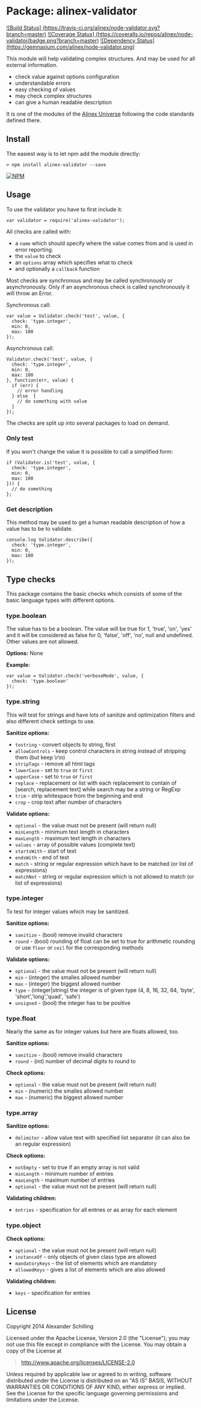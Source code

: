 Package: alinex-validator
=================================================

[![Build Status] (https://travis-ci.org/alinex/node-validator.svg?branch=master)](https://travis-ci.org/alinex/node-validator)
[![Coverage Status] (https://coveralls.io/repos/alinex/node-validator/badge.png?branch=master)](https://coveralls.io/r/alinex/node-validator?branch=master)
[![Dependency Status] (https://gemnasium.com/alinex/node-validator.png)](https://gemnasium.com/alinex/node-validator)

This module will help validating complex structures. And may be used for all
external information.

- check value against options configuration
- understandable errors
- easy checking of values
- may check complex structures
- can give a human readable description

It is one of the modules of the [Alinex Universe](http://alinex.github.io/node-alinex)
following the code standards defined there.


Install
-------------------------------------------------

The easiest way is to let npm add the module directly:

    > npm install alinex-validator --save

[![NPM](https://nodei.co/npm/alinex-validator.png?downloads=true&stars=true)](https://nodei.co/npm/alinex-validator/)


Usage
-------------------------------------------------

To use the validator you have to first include it:

    var validator = require('alinex-validator');

All checks are called with:

- a `name` which should specify where the value comes from and is used in error
  reporting.
- the `value` to check
- an `options` array which specifies what to check
- and optionally a `callback` function

Most checks are synchronous and may be called synchronously or asynchronously.
Only if an asynchronous check is called synchronously it will throw an Error.

Synchronous call:

    var value = Validator.check('test', value, {
      check: 'type.integer',
      min: 0,
      max: 100
    });

Asynchronous call:

    Validator.check('test', value, {
      check: 'type.integer',
      min: 0,
      max: 100
    }, function(err, value) {
      if (err) {
        // error handling
      } else  {
        // do something with value
      }
    });

The checks are split up into several packages to load on demand.

### Only test

If you won't change the value it is possible to call a simplified form:

    if (Validator.is('test', value, {
      check: 'type.integer',
      min: 0,
      max: 100
    })) {
      // do something
    };

### Get description

This method may be used to get a human readable description of how a value
has to be to validate.

    console.log Validator.describe({
      check: 'type.integer',
      min: 0,
      max: 100
    });


Type checks
-------------------------------------------------
This package contains the basic checks which consists of some of the basic
language types with different options.

### type.boolean

The value has to be a boolean. The value will be true for 1, 'true', 'on',
'yes' and it will be considered as false for 0, 'false', 'off', 'no', null and
undefined.
Other values are not allowed.

__Options:__ None

__Example:__

    var value = Validator.check('verboseMode', value, {
      check: 'type.boolean'
    });

### type.string

This will test for strings and have lots of sanitize and optimization filters
and also different check settings to use.

__Sanitize options:__

- `tostring` - convert objects to string, first
- `allowControls` - keep control characters in string instead of
  stripping them (but keep \\r\\n)
- `stripTags` - remove all html tags
- `lowerCase` - set to `true` or `first`
- `upperCase` - set to `true` or `first`
- `replace` - replacement or list with each replacement to contain of [search,
  replacement text] while search may be a string or RegExp
- `trim` - strip whitespace from the beginning and end
- `crop` - crop text after number of characters

__Validate options:__

- `optional` - the value must not be present (will return null)
- `minLength` - minimum text length in characters
- `maxLength` - maximum text length in characters
- `values` - array of possible values (complete text)
- `startsWith` - start of text
- `endsWith` - end of text
- `match` - string or regular expression which have to be matched
  (or list of expressions)
- `matchNot` - string or regular expression which is not allowed to
  match (or list of expressions)

### type.integer

To test for integer values which may be sanitized.

__Sanitize options:__

- `sanitize` - (bool) remove invalid characters
- `round` - (bool) rounding of float can be set to true for arithmetic rounding
  or use `floor` or `ceil` for the corresponding methods

__Validate options:__

- `optional` - the value must not be present (will return null)
- `min` - (integer) the smalles allowed number
- `max` - (integer) the biggest allowed number
- `type` - (integer|string) the integer is of given type
  (4, 8, 16, 32, 64, 'byte', 'short','long','quad', 'safe')
- `unsigned` - (bool) the integer has to be positive

### type.float

Nearly the same as for integer values but here are floats allowed, too.

__Sanitize options:__

- `sanitize` - (bool) remove invalid characters
- `round` - (int) number of decimal digits to round to

__Check options:__

- `optional` - the value must not be present (will return null)
- `min` - (numeric) the smalles allowed number
- `max` - (numeric) the biggest allowed number

### type.array

__Sanitize options:__

- `delimiter` - allow value text with specified list separator
  (it can also be an regular expression)

__Check options:__

- `notEmpty` - set to true if an empty array is not valid
- `minLength` - minimum number of entries
- `maxLength` - maximum number of entries
- `optional` - the value must not be present (will return null)

__Validating children:__

- `èntries` - specification for all entries or as array for each element

### type.object

__Check options:__

- `optional` - the value must not be present (will return null)
- `instanceOf` - only objects of given class type are allowed
- `mandatoryKeys` - the list of elements which are mandatory
- `allowedKeys` - gives a list of elements which are also allowed

__Validating children:__

- `keys` - specification for entries


License
-------------------------------------------------

Copyright 2014 Alexander Schilling

Licensed under the Apache License, Version 2.0 (the "License");
you may not use this file except in compliance with the License.
You may obtain a copy of the License at

>  <http://www.apache.org/licenses/LICENSE-2.0>

Unless required by applicable law or agreed to in writing, software
distributed under the License is distributed on an "AS IS" BASIS,
WITHOUT WARRANTIES OR CONDITIONS OF ANY KIND, either express or implied.
See the License for the specific language governing permissions and
limitations under the License.
